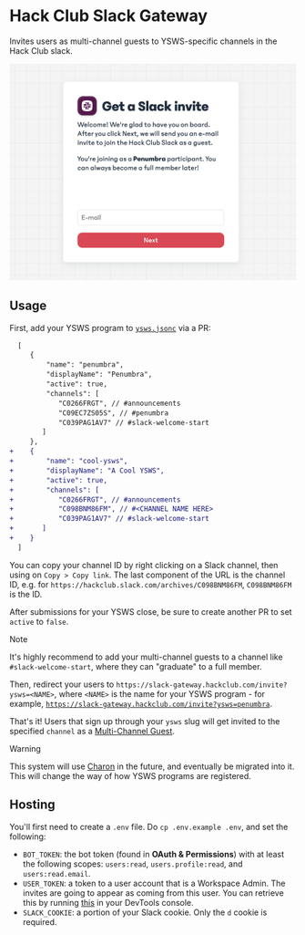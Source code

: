 # Hack Club Slack Gateway
Invites users as multi-channel guests to YSWS-specific channels in the Hack Club slack.

<img src="./etc/screenshot.png" alt="A screenshot of the Hack Club Slack Gateway" />

## Usage
First, add your YSWS program to [`ysws.jsonc`](https://github.com/hackclub/slack-gateway/blob/main/ysws.jsonc) via a PR:

```diff
  [
     {
         "name": "penumbra",
         "displayName": "Penumbra",
         "active": true,
         "channels": [
            "C0266FRGT", // #announcements
            "C09EC7ZS05S", // #penumbra
            "C039PAG1AV7" // #slack-welcome-start
        ]
     },
+    {
+        "name": "cool-ysws",
+        "displayName": "A Cool YSWS",
+        "active": true,
+        "channels": [
+           "C0266FRGT", // #announcements
+           "C098BNM86FM", // #<CHANNEL NAME HERE>
+           "C039PAG1AV7" // #slack-welcome-start
+       ]
+    }
  ]
```

You can copy your channel ID by right clicking on a Slack channel, then using on `Copy > Copy link`. The last component of the URL is the channel ID, e.g. for `https://hackclub.slack.com/archives/C098BNM86FM`, `C098BNM86FM` is the ID.

After submissions for your YSWS close, be sure to create another PR to set `active` to `false`.

> [!NOTE]
> It's highly recommend to add your multi-channel guests to a channel like `#slack-welcome-start`, where they can "graduate" to a full member.

Then, redirect your users to `https://slack-gateway.hackclub.com/invite?ysws=<NAME>`, where `<NAME>` is the name for your YSWS program - for example, [`https://slack-gateway.hackclub.com/invite?ysws=penumbra`](https://slack-gateway.hackclub.com/invite?ysws=penumbra).

That's it! Users that sign up through your `ysws` slug will get invited to the specified `channel` as a [Multi-Channel Guest](https://slack.com/help/articles/202518103-Understand-guest-roles-in-Slack).

> [!WARNING]
> This system will use [Charon](http://github.com/hackclub/charon) in the future, and eventually be migrated into it. This will change the way of how YSWS programs are registered.

## Hosting
You'll first need to create a `.env` file. Do `cp .env.example .env`, and set the following:
- `BOT_TOKEN`: the bot token (found in **OAuth & Permissions**) with at least the following scopes: `users:read`, `users.profile:read`, and `users:read.email`.
- `USER_TOKEN`: a token to a user account that is a Workspace Admin. The invites are going to appear as coming from this user. You can retrieve this by running [this](https://gist.github.com/maxwofford/5779ea072a5485ae3b324f03bc5738e1) in your DevTools console.
- `SLACK_COOKIE`: a portion of your Slack cookie. Only the `d` cookie is required.
